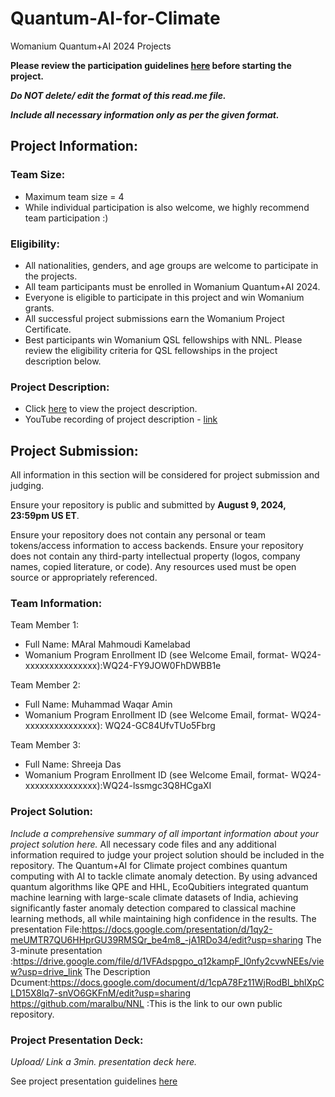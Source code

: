 # Quantum-AI-for-Climate
Womanium Quantum+AI 2024 Projects

**Please review the participation guidelines [here](https://github.com/womanium-quantum/Quantum-AI-2024) before starting the project.**

_**Do NOT delete/ edit the format of this read.me file.**_

_**Include all necessary information only as per the given format.**_

## Project Information:

### Team Size:
  - Maximum team size = 4
  - While individual participation is also welcome, we highly recommend team participation :)

### Eligibility:
  - All nationalities, genders, and age groups are welcome to participate in the projects.
  - All team participants must be enrolled in Womanium Quantum+AI 2024.
  - Everyone is eligible to participate in this project and win Womanium grants.
  - All successful project submissions earn the Womanium Project Certificate.
  - Best participants win Womanium QSL fellowships with NNL. Please review the eligibility criteria for QSL fellowships in the project description below.

### Project Description:
  - Click [here](https://drive.google.com/file/d/1yoY_venPkNStjcDu0Na0HYhgO6CvVYdM/view?usp=sharing) to view the project description.
  - YouTube recording of project description - [link](https://youtu.be/ka2RgUYo83c?si=MUb_dwTVfP1FV_47)

## Project Submission:
All information in this section will be considered for project submission and judging.

Ensure your repository is public and submitted by **August 9, 2024, 23:59pm US ET**.

Ensure your repository does not contain any personal or team tokens/access information to access backends. Ensure your repository does not contain any third-party intellectual property (logos, company names, copied literature, or code). Any resources used must be open source or appropriately referenced.

### Team Information:
Team Member 1:
 - Full Name: MAral Mahmoudi Kamelabad
 - Womanium Program Enrollment ID (see Welcome Email, format- WQ24-xxxxxxxxxxxxxxx):WQ24-FY9JOW0FhDWBB1e

Team Member 2:
 - Full Name: Muhammad Waqar Amin
 - Womanium Program Enrollment ID (see Welcome Email, format- WQ24-xxxxxxxxxxxxxxx): WQ24-GC84UfvTUo5Fbrg


Team Member 3:
 - Full Name: Shreeja Das
 - Womanium Program Enrollment ID (see Welcome Email, format- WQ24-xxxxxxxxxxxxxxx):WQ24-lssmgc3Q8HCgaXI



### Project Solution:
_Include a comprehensive summary of all important information about your project solution here._
All necessary code files and any additional information required to judge your project solution should be included in the repository. 
The Quantum+AI for Climate project combines quantum computing with AI to tackle climate anomaly detection. By using advanced quantum algorithms like QPE and HHL, EcoQubitiers integrated quantum machine learning with large-scale climate datasets of India, achieving significantly faster anomaly detection compared to classical machine learning methods, all while maintaining high confidence in the results. 
The presentation File:https://docs.google.com/presentation/d/1qy2-meUMTR7QU6HHprGU39RMSQr_be4m8_-jA1RDo34/edit?usp=sharing
The 3-minute presentation :https://drive.google.com/file/d/1VFAdspgpo_q12kampF_l0nfy2cvwNEEs/view?usp=drive_link
The Description Dcument:https://docs.google.com/document/d/1cpA78Fz11WjRodBl_bhlXpCLD15X8lq7-snVO6GKFnM/edit?usp=sharing
https://github.com/maralbu/NNL :This is the link to our own public repository.


### Project Presentation Deck:
_Upload/ Link a 3min. presentation deck here._

See project presentation guidelines [here](https://docs.google.com/document/d/13nWF8AxFAfFYTWEYPT3BpPdYkqtxxSAjmuXj_zcMh-E/edit?usp=sharing)

